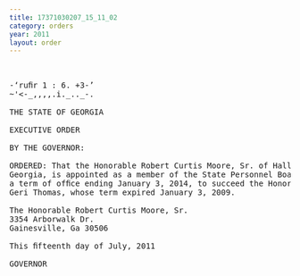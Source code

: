 ```yaml
---
title: 17371030207_15_11_02
category: orders
year: 2011
layout: order
---
```


<pre>     

-‘ruﬁr 1 : 6. +3-’
~'<-_,,,,.i._.._-.

THE STATE OF GEORGIA

EXECUTIVE ORDER

BY THE GOVERNOR:

ORDERED: That the Honorable Robert Curtis Moore, Sr. of Hall County,
Georgia, is appointed as a member of the State Personnel Board, for
a term of ofﬁce ending January 3, 2014, to succeed the Honorable
Geri Thomas, whose term expired January 3, 2009.

The Honorable Robert Curtis Moore, Sr.
3354 Arborwalk Dr.
Gainesville, Ga 30506

This ﬁfteenth day of July, 2011

GOVERNOR

</pre>
